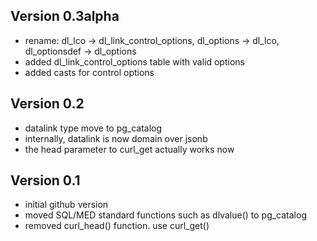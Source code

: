 Version 0.3alpha
----------------
- rename: dl_lco -> dl_link_control_options, dl_options -> dl_lco, dl_optionsdef -> dl_options
- added dl_link_control_options table with valid options
- added casts for control options

Version 0.2
-----------
- datalink type move to pg_catalog
- internally, datalink is now domain over jsonb
- the head parameter to curl_get actually works now

Version 0.1
-----------
- initial github version
- moved SQL/MED standard functions such as dlvalue() to pg_catalog
- removed curl_head() function. use curl_get()
